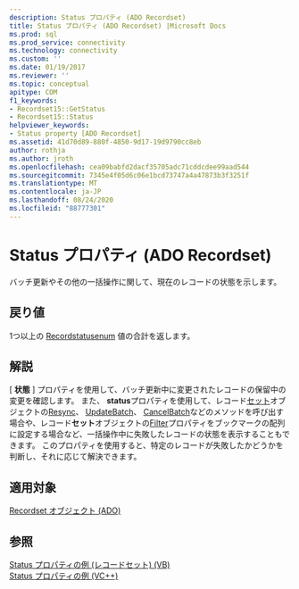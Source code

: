 ```yaml
---
description: Status プロパティ (ADO Recordset)
title: Status プロパティ (ADO Recordset) |Microsoft Docs
ms.prod: sql
ms.prod_service: connectivity
ms.technology: connectivity
ms.custom: ''
ms.date: 01/19/2017
ms.reviewer: ''
ms.topic: conceptual
apitype: COM
f1_keywords:
- Recordset15::GetStatus
- Recordset15::Status
helpviewer_keywords:
- Status property [ADO Recordset]
ms.assetid: 41d70d89-880f-4850-9d17-19d9790cc8eb
author: rothja
ms.author: jroth
ms.openlocfilehash: cea09babfd2dacf35705adc71cddcdee99aad544
ms.sourcegitcommit: 7345e4f05d6c06e1bcd73747a4a47873b3f3251f
ms.translationtype: MT
ms.contentlocale: ja-JP
ms.lasthandoff: 08/24/2020
ms.locfileid: "88777301"
---
```

# <a name="status-property-ado-recordset"></a>Status プロパティ (ADO Recordset)
バッチ更新やその他の一括操作に関して、現在のレコードの状態を示します。  
  
## <a name="return-value"></a>戻り値  
 1つ以上の [Recordstatusenum](./recordstatusenum.md) 値の合計を返します。  
  
## <a name="remarks"></a>解説  
 [ **状態** ] プロパティを使用して、バッチ更新中に変更されたレコードの保留中の変更を確認します。 また、 **status**プロパティを使用して、レコード[セット](./recordset-object-ado.md)オブジェクトの[Resync](./resync-method.md)、 [UpdateBatch](./updatebatch-method.md)、 [CancelBatch](./cancelbatch-method-ado.md)などのメソッドを呼び出す場合や、レコード**セット**オブジェクトの[Filter](./filter-property.md)プロパティをブックマークの配列に設定する場合など、一括操作中に失敗したレコードの状態を表示することもできます。 このプロパティを使用すると、特定のレコードが失敗したかどうかを判断し、それに応じて解決できます。  
  
## <a name="applies-to"></a>適用対象  
 [Recordset オブジェクト (ADO)](./recordset-object-ado.md)  
  
## <a name="see-also"></a>参照  
 [Status プロパティの例 (レコードセット) (VB)](./status-property-example-recordset-vb.md)   
 [Status プロパティの例 (VC++)](./status-property-example-vc.md)